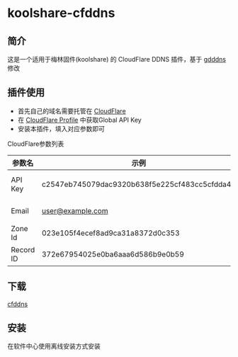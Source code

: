 # koolshare-cfddns

## 简介 

这是一个适用于梅林固件(koolshare) 的 CloudFlare DDNS 插件，基于 [gdddns](https://github.com/mritd/koolshare-gdddns) 修改

## 插件使用

- 首先自己的域名需要托管在 [CloudFlare](https://www.cloudflare.com/)
- 在 [CloudFlare Profile](https://dash.cloudflare.com/profile) 中获取Global API Key
- 安装本插件，填入对应参数即可

CloudFlare参数列表

参数名|示例|备注
--|--|--
API Key|c2547eb745079dac9320b638f5e225cf483cc5cfdda41|Global API Key
Email|user@example.com|账户邮箱
Zone Id|023e105f4ecef8ad9ca31a8372d0c353|域名ID
Record ID|372e67954025e0ba6aaa6d586b9e0b59|DNS记录ID

## 下载

[cfddns](https://github.com/geek5nan/koolshare-cfddns/releases)

## 安装

在软件中心使用离线安装方式安装